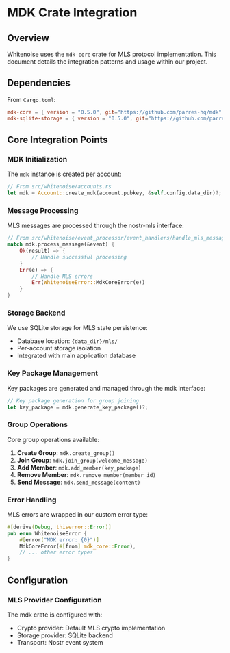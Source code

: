 # MDK Crate Integration

## Overview

Whitenoise uses the `mdk-core` crate for MLS protocol implementation. This document details the integration patterns and usage within our project.

## Dependencies

From `Cargo.toml`:
```toml
mdk-core = { version = "0.5.0", git="https://github.com/parres-hq/mdk" }
mdk-sqlite-storage = { version = "0.5.0", git="https://github.com/parres-hq/mdk" }
```

## Core Integration Points

### MDK Initialization

The `mdk` instance is created per account:

```rust
// From src/whitenoise/accounts.rs
let mdk = Account::create_mdk(account.pubkey, &self.config.data_dir)?;
```

### Message Processing

MLS messages are processed through the nostr-mls interface:

```rust
// From src/whitenoise/event_processor/event_handlers/handle_mls_message.rs
match mdk.process_message(&event) {
    Ok(result) => {
        // Handle successful processing
    }
    Err(e) => {
        // Handle MLS errors
        Err(WhitenoiseError::MdkCoreError(e))
    }
}
```

### Storage Backend

We use SQLite storage for MLS state persistence:
- Database location: `{data_dir}/mls/`
- Per-account storage isolation
- Integrated with main application database

### Key Package Management

Key packages are generated and managed through the mdk interface:

```rust
// Key package generation for group joining
let key_package = mdk.generate_key_package()?;
```

### Group Operations

Core group operations available:

1. **Create Group**: `mdk.create_group()`
2. **Join Group**: `mdk.join_group(welcome_message)`
3. **Add Member**: `mdk.add_member(key_package)`
4. **Remove Member**: `mdk.remove_member(member_id)`
5. **Send Message**: `mdk.send_message(content)`

### Error Handling

MLS errors are wrapped in our custom error type:

```rust
#[derive(Debug, thiserror::Error)]
pub enum WhitenoiseError {
    #[error("MDK error: {0}")]
    MdkCoreError(#[from] mdk_core::Error),
    // ... other error types
}
```

## Configuration

### MLS Provider Configuration

The mdk crate is configured with:
- Crypto provider: Default MLS crypto implementation
- Storage provider: SQLite backend
- Transport: Nostr event system
